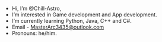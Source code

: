 - Hi, I’m @Chill-Astro,
- I’m interested in Game development and App development.
- I’m currently learning Python, Java, C++ and C#.
- Email - MasterArc3435@outlook.com
- Pronouns: he/him.

<!---
Chill-Astro/Chill-Astro is a ✨ special ✨ repository because its `README.md` (this file) appears on your GitHub profile.
You can click the Preview link to take a look at your changes.
--->
